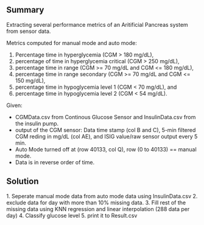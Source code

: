 <h2>Summary</h2>
Extracting several performance metrics of an Aritificial Pancreas system from sensor data.

Metrics computed for manual mode and auto mode:
  1. Percentage time in hyperglycemia (CGM > 180 mg/dL),
  2. percentage of time in hyperglycemia critical (CGM > 250 mg/dL),
  3. percentage time in range (CGM >= 70 mg/dL and CGM <= 180 mg/dL),
  4. percentage time in range secondary (CGM >= 70 mg/dL and CGM <= 150 mg/dL),
  5. percentage time in hypoglycemia level 1 (CGM < 70 mg/dL), and
  6. percentage time in hypoglycemia level 2 (CGM < 54 mg/dL).

Given:
  - CGMData.csv from Continous Glucose Sensor and InsulinData.csv from the insulin pump.
  - output of the CGM sensor: Data time stamp (col B and C), 5-min filtered CGM reding in mg/dL (col AE), and ISIG value/raw sensor output every 5 min.
  - Auto Mode turned off at (row 40133, col Q), row (0 to 40133) == manual mode.
  - Data is in reverse order of time.

<h2>Solution</h2>
  1. Seperate manual mode data from auto mode data using InsulinData.csv
  2. exclude data for day with more than 10% missing data.
  3. Fill rest of the missing data using KNN regression and linear interpolation (288 data per day)
  4. Classify glucose level
  5. print it to Result.csv
